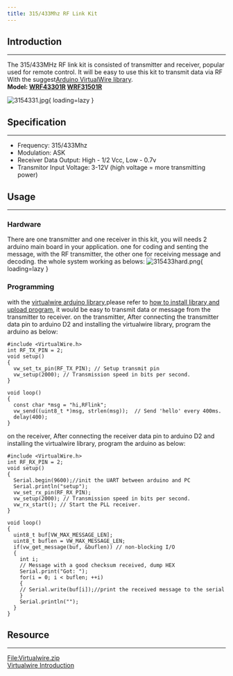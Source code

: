 ```yaml
---
title: 315/433Mhz RF Link Kit
---
```


## Introduction
------------

The 315/433MHz RF link kit is consisted of transmitter and receiver, popular used for remote control. It will be easy to use this kit to transmit data via RF With the suggest[Arduino VirtualWire library](#resource).  
**Model: [WRF43301R](http://www.elecrow.com/communication-c-78/rfism-c-78_122/433mhz-rf-transmitting-module-p-372.html) [WRF31501R](http://www.elecrow.com/communication-c-78/rfism-c-78_122/315mhz-rf-transmitting-module-p-371.html)**  

![3154331.jpg](https://wiki.elecrow.com/images/thumb/5/56/3154331.jpg/400px-3154331.jpg){ loading=lazy }

## Specification
-------------

- Frequency: 315/433Mhz
- Modulation: ASK
- Receiver Data Output: High - 1/2 Vcc, Low - 0.7v
- Transmitor Input Voltage: 3-12V (high voltage = more transmitting power)

## Usage
-----

### **Hardware**

There are one transmitter and one receiver in this kit, you will needs 2 arduino main board in your application. one for coding and senting the message, with the RF transmitter, the other one for receiving message and decoding. the whole system working as belows: 
![315433hard.png](https://wiki.elecrow.com/images/e/e5/315433hard.png){ loading=lazy }

### **Programming**

with the [virtualwire arduino library](#resource),please refer to [how to install library and upload program](../../how/how-to-install-the-librarys-and-upload-programs-to-arduino.md), it would be easy to transmit data or message from the transmitter to receiver.
on the transmitter, After connecting the transmitter data pin to arduino D2 and installing the virtualwire library, program the arduino as below:

```
#include <VirtualWire.h>
int RF_TX_PIN = 2;
void setup()
{
  vw_set_tx_pin(RF_TX_PIN); // Setup transmit pin
  vw_setup(2000); // Transmission speed in bits per second.
}
 
void loop()
{
  const char *msg = "hi,RFlink";
  vw_send((uint8_t *)msg, strlen(msg));  // Send 'hello' every 400ms.
  delay(400);
}
```

on the receiver, After connecting the receiver data pin to arduino D2 and installing the virtualwire library, program the arduino as below:

```
#include <VirtualWire.h> 
int RF_RX_PIN = 2;
void setup()
{
  Serial.begin(9600);//init the UART between arduino and PC
  Serial.println("setup");
  vw_set_rx_pin(RF_RX_PIN); 
  vw_setup(2000); // Transmission speed in bits per second.
  vw_rx_start(); // Start the PLL receiver.
}
 
void loop()
{
  uint8_t buf[VW_MAX_MESSAGE_LEN];
  uint8_t buflen = VW_MAX_MESSAGE_LEN;
  if(vw_get_message(buf, &buflen)) // non-blocking I/O
  {
    int i;
    // Message with a good checksum received, dump HEX
    Serial.print("Got: ");
    for(i = 0; i < buflen; ++i)
    {
	// Serial.write(buf[i]);//print the received message to the serial
    }
    Serial.println("");
  }
}
```

## Resource
--------

[File:Virtualwire.zip](../../files/Virtualwire-zip.md "File:Virtualwire.zip")  
[Virtualwire Introduction](http://www.elecrow.com/wiki/images/2/2f/Virtualwire_introduction.pdf)